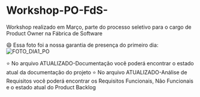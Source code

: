 # Workshop-PO-FdS-
Workshop realizado em Março, parte do processo seletivo para o cargo de Product Owner na Fábrica de Software

:smile: Essa foto foi a nossa garantia de presença do primeiro dia: 
![FOTO_DIA1_PO](https://user-images.githubusercontent.com/89583862/228101020-bedacb99-c019-4041-bc6a-d8481c69564a.jpg)

:star: No arquivo ATUALIZADO-Documentação você poderá encontrar o estado atual da documentação do projeto
:star: No arquivo ATUALIZADO-Análise de Requisitos você poderá encontrar os Requisitos Funcionais, Não Funcionais e o estado atual do Product Backlog
